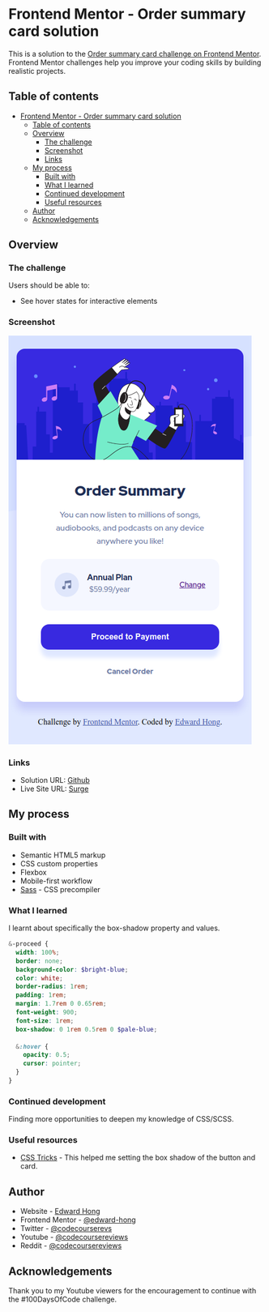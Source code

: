 # Frontend Mentor - Order summary card solution

This is a solution to the [Order summary card challenge on Frontend Mentor](https://www.frontendmentor.io/challenges/order-summary-component-QlPmajDUj). Frontend Mentor challenges help you improve your coding skills by building realistic projects.

## Table of contents

- [Frontend Mentor - Order summary card solution](#frontend-mentor---order-summary-card-solution)
  - [Table of contents](#table-of-contents)
  - [Overview](#overview)
    - [The challenge](#the-challenge)
    - [Screenshot](#screenshot)
    - [Links](#links)
  - [My process](#my-process)
    - [Built with](#built-with)
    - [What I learned](#what-i-learned)
    - [Continued development](#continued-development)
    - [Useful resources](#useful-resources)
  - [Author](#author)
  - [Acknowledgements](#acknowledgements)

## Overview

### The challenge

Users should be able to:

- See hover states for interactive elements

### Screenshot

![Screenshot](./images/screenshot.png)

### Links

- Solution URL: [Github](https://github.com/Code-Course-Reviews/100-days-of-code/tree/main/order-summary-component)
- Live Site URL: [Surge](https://order-summary-component-fm.surge.sh/)

## My process

### Built with

- Semantic HTML5 markup
- CSS custom properties
- Flexbox
- Mobile-first workflow
- [Sass](https://sass-lang.com/) - CSS precompiler

### What I learned

I learnt about specifically the box-shadow property and values.

```scss
&-proceed {
  width: 100%;
  border: none;
  background-color: $bright-blue;
  color: white;
  border-radius: 1rem;
  padding: 1rem;
  margin: 1.7rem 0 0.65rem;
  font-weight: 900;
  font-size: 1rem;
  box-shadow: 0 1rem 0.5rem 0 $pale-blue;

  &:hover {
    opacity: 0.5;
    cursor: pointer;
  }
}
```

### Continued development

Finding more opportunities to deepen my knowledge of CSS/SCSS.

### Useful resources

- [CSS Tricks](https://css-tricks.com/almanac/properties/b/box-shadow/) - This helped me setting the box shadow of the button and card.

## Author

- Website - [Edward Hong](https://edwardhong.tech)
- Frontend Mentor - [@edward-hong](https://www.frontendmentor.io/profile/edward-hong)
- Twitter - [@codecourserevs](https://twitter.com/codecourserevs)
- Youtube - [@codecoursereviews](https://www.youtube.com/channel/UCMZA3I7RsWzerxqeTQf_VHQ)
- Reddit - [@codecoursereviews](https://www.reddit.com/user/codecoursereviews)

## Acknowledgements

Thank you to my Youtube viewers for the encouragement to continue with the #100DaysOfCode challenge.
